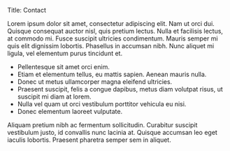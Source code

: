 Title: Contact

Lorem ipsum dolor sit amet, consectetur adipiscing elit. Nam ut orci dui. Quisque consequat auctor nisl, quis pretium lectus. Nulla et facilisis lectus, at commodo mi. Fusce suscipit ultricies condimentum. Mauris semper mi quis elit dignissim lobortis. Phasellus in accumsan nibh. Nunc aliquet mi ligula, vel elementum purus tincidunt et. 

- Pellentesque sit amet orci enim. 
- Etiam et elementum tellus, eu mattis sapien. Aenean mauris nulla. 
- Donec ut metus ullamcorper magna eleifend ultricies. 
- Praesent suscipit, felis a congue dapibus, metus diam volutpat risus, ut suscipit mi diam at lorem. 
- Nulla vel quam ut orci vestibulum porttitor vehicula eu nisi. 
- Donec elementum laoreet vulputate. 

Aliquam pretium nibh ac fermentum sollicitudin. Curabitur suscipit vestibulum justo, id convallis nunc lacinia at. Quisque accumsan leo eget iaculis lobortis. Praesent pharetra semper sem in aliquet.